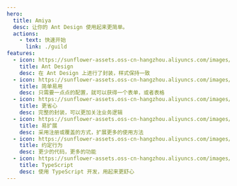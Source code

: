 ```yaml
---
hero:
  title: Amiya
  desc: 让你的 Ant Design 使用起来更简单。
  actions:
    - text: 快速开始
      link: ./guild
features:
  - icon: https://sunflower-assets.oss-cn-hangzhou.aliyuncs.com/images/amiya/antd.jpeg
    title: Ant Design
    desc: 在 Ant Design 上进行了封装，样式保持一致
  - icon: https://sunflower-assets.oss-cn-hangzhou.aliyuncs.com/images/amiya/t1.png
    title: 简单易用
    desc: 只需要一点点的配置，就可以获得一个表单，或者表格
  - icon: https://sunflower-assets.oss-cn-hangzhou.aliyuncs.com/images/amiya/t2.png
    title: 更省心
    desc: 完整的封装，可以更加关注业务逻辑
  - icon: https://sunflower-assets.oss-cn-hangzhou.aliyuncs.com/images/amiya/t3.png
    title: 易扩展
    desc: 采用注册或覆盖的方式，扩展更多的使用方法
  - icon: https://sunflower-assets.oss-cn-hangzhou.aliyuncs.com/images/amiya/t4.png
    title: 约定行为
    desc: 更少的代码，更多的功能
  - icon: https://sunflower-assets.oss-cn-hangzhou.aliyuncs.com/images/amiya/typescript.jpeg
    title: TypeScript
    desc: 使用 TypeScript 开发，用起来更舒心
---
```

